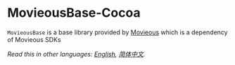 # MovieousBase-Cocoa

`MovieousBase` is a base library provided by [Movieous](https://movieous.cn/) which is a dependency of Movieous SDKs

*Read this in other languages: [English](README.en-us.md), [简体中文](README.md).*
